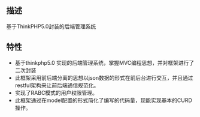## 描述
基于ThinkPHP5.0封装的后端管理系统

## 特性
- 基于thinkphp5.0 实现的后端管理系统，掌握MVC编程思想，并对框架进行了二次封装
- 此框架采用前后端分离的思想以json数据的形式在前后台进行交互，并且通过restful架构来让前后端通信规范化。
- 实现了RABC模式的用户权限管理。
- 此框架通过在model配置的形式简化了编写的代码量，现能实现基本的CURD操作。

